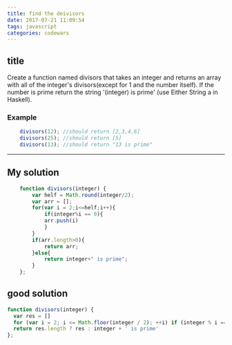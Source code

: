 ```yaml
---
title: find the deivisors
date: 2017-07-21 11:09:54
tags: javascript
categories: codewars
---
```

## title
Create a function named divisors that takes an integer and returns an array with all of the integer's divisors(except for 1 and the number itself). If the number is prime return the string '(integer) is prime' (use Either String a in Haskell).

### Example
```javascript
    divisors(12); //should return [2,3,4,6]
    divisors(25); //should return [5]
    divisors(13); //should return "13 is prime"
```

---
## My solution 
```javascript
    function divisors(integer) {
        var helf = Math.round(integer/2);
        var arr = [];
        for(var i = 2;i<=helf;i++){
            if(integer%i == 0){
            arr.push(i)
            }
        }
        if(arr.length>0){
            return arr;
        }else{
            return integer+" is prime";
        }
    };
```

## good solution

```javascript
function divisors(integer) {
  var res = []
  for (var i = 2; i <= Math.floor(integer / 2); ++i) if (integer % i == 0) res.push(i);
  return res.length ? res : integer + ' is prime'
};

```